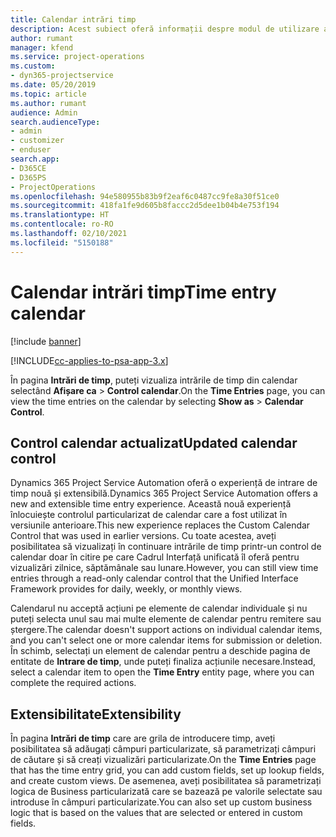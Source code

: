 ```yaml
---
title: Calendar intrări timp
description: Acest subiect oferă informații despre modul de utilizare a calendarului de intrări de timp.
author: rumant
manager: kfend
ms.service: project-operations
ms.custom:
- dyn365-projectservice
ms.date: 05/20/2019
ms.topic: article
ms.author: rumant
audience: Admin
search.audienceType:
- admin
- customizer
- enduser
search.app:
- D365CE
- D365PS
- ProjectOperations
ms.openlocfilehash: 94e580955b83b9f2eaf6c0487cc9fe8a30f51ce0
ms.sourcegitcommit: 418fa1fe9d605b8faccc2d5dee1b04b4e753f194
ms.translationtype: HT
ms.contentlocale: ro-RO
ms.lasthandoff: 02/10/2021
ms.locfileid: "5150188"
---
```

# <a name="time-entry-calendar"></a><span data-ttu-id="0445a-103">Calendar intrări timp</span><span class="sxs-lookup"><span data-stu-id="0445a-103">Time entry calendar</span></span>

[!include [banner](../includes/psa-now-project-operations.md)]

[!INCLUDE[cc-applies-to-psa-app-3.x](../includes/cc-applies-to-psa-app-3x.md)]

<span data-ttu-id="0445a-104">În pagina **Intrări de timp**, puteți vizualiza intrările de timp din calendar selectând **Afișare ca** \> **Control calendar**.</span><span class="sxs-lookup"><span data-stu-id="0445a-104">On the **Time Entries** page, you can view the time entries on the calendar by selecting **Show as** \> **Calendar Control**.</span></span>

## <a name="updated-calendar-control"></a><span data-ttu-id="0445a-105">Control calendar actualizat</span><span class="sxs-lookup"><span data-stu-id="0445a-105">Updated calendar control</span></span>

<span data-ttu-id="0445a-106">Dynamics 365 Project Service Automation oferă o experiență de intrare de timp nouă și extensibilă.</span><span class="sxs-lookup"><span data-stu-id="0445a-106">Dynamics 365 Project Service Automation offers a new and extensible time entry experience.</span></span> <span data-ttu-id="0445a-107">Această nouă experiență înlocuiește controlul particularizat de calendar care a fost utilizat în versiunile anterioare.</span><span class="sxs-lookup"><span data-stu-id="0445a-107">This new experience replaces the Custom Calendar Control that was used in earlier versions.</span></span> <span data-ttu-id="0445a-108">Cu toate acestea, aveți posibilitatea să vizualizați în continuare intrările de timp printr-un control de calendar doar în citire pe care Cadrul Interfață unificată îl oferă pentru vizualizări zilnice, săptămânale sau lunare.</span><span class="sxs-lookup"><span data-stu-id="0445a-108">However, you can still view time entries through a read-only calendar control that the Unified Interface Framework provides for daily, weekly, or monthly views.</span></span>

<span data-ttu-id="0445a-109">Calendarul nu acceptă acțiuni pe elemente de calendar individuale și nu puteți selecta unul sau mai multe elemente de calendar pentru remitere sau ștergere.</span><span class="sxs-lookup"><span data-stu-id="0445a-109">The calendar doesn't support actions on individual calendar items, and you can't select one or more calendar items for submission or deletion.</span></span> <span data-ttu-id="0445a-110">În schimb, selectați un element de calendar pentru a deschide pagina de entitate de **Intrare de timp**, unde puteți finaliza acțiunile necesare.</span><span class="sxs-lookup"><span data-stu-id="0445a-110">Instead, select a calendar item to open the **Time Entry** entity page, where you can complete the required actions.</span></span>

## <a name="extensibility"></a><span data-ttu-id="0445a-111">Extensibilitate</span><span class="sxs-lookup"><span data-stu-id="0445a-111">Extensibility</span></span>

<span data-ttu-id="0445a-112">În pagina **Intrări de timp** care are grila de introducere timp, aveți posibilitatea să adăugați câmpuri particularizate, să parametrizați câmpuri de căutare și să creați vizualizări particularizate.</span><span class="sxs-lookup"><span data-stu-id="0445a-112">On the **Time Entries** page that has the time entry grid, you can add custom fields, set up lookup fields, and create custom views.</span></span> <span data-ttu-id="0445a-113">De asemenea, aveți posibilitatea să parametrizați logica de Business particularizată care se bazează pe valorile selectate sau introduse în câmpuri particularizate.</span><span class="sxs-lookup"><span data-stu-id="0445a-113">You can also set up custom business logic that is based on the values that are selected or entered in custom fields.</span></span>
